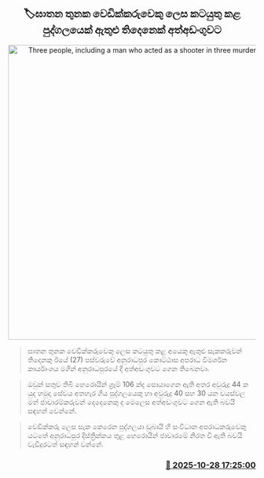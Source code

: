 <p align='center'><b><h2 align='center' title='Three people, including a man who acted as a shooter in three murders, arrested'>🏷ඝාතන තුනක වෙඩික්කරුවෙකු ලෙස කටයුතු කළ පුද්ගලයෙක් ඇතුළු තිදෙනෙක් අත්අඩංගුවට‍</h2></b></p>
<p align='center'><img src='https://helakuru.sgp1.cdn.digitaloceanspaces.com/esana/images/lib/arrested-2[1].jpg' width='600' alt='Three people, including a man who acted as a shooter in three murders, arrested'></p>

> ඝාතන තුනක වෙඩික්කරුවෙකු ලෙස කටයුතු කළ අයෙකු ඇතුළු සැකකරුවන් තිදෙනකු ඊයේ (27) පස්වරුවේ අනුරාධපුර කොට්ඨාස අපරාධ විමර්ශන කාර්යාංශය මගින් අනුරාධපුරයේ දී අත්අඩංගුවට ගෙන තිබෙනවා.

> ඔවුන් සතුව තිබී හෙරොයින් ග්‍රෑම් 106 ක්ද සොයාගෙන ඇති අතර අවුරුදු 44 ක යුද හමුදා සේවය අතහැර ගිය පුද්ගලයෙකු හා අවුරුදු 40 සහ 30 යන වයස්වල මත් ජාවාරම්කරුවන් දෙදෙනෙකු ද මෙලෙස අත්අඩංගුවට ගෙන ඇති බවයි සඳහන් වෙන්නේ.

> වෙඩික්කරු ලෙස සැක කෙරෙන පුද්ගලයා ඩුබායි හි සංවිධාන අපරාධකරුවෙකු යටතේ අනුරාධපුර දිස්ත්‍රික්කය තුළ හෙරොයින් ජාවාරමේ නිරත වී ඇති බවයි වැඩිදුරටත් සඳහන් වන්නේ.



<h3 align='right'><a href='https://www.helakuru.lk/esana/p/114867/'>📅 2025-10-28 17:25:00</a></h3>

